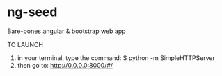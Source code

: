 ng-seed
=======

Bare-bones angular &amp; bootstrap web app


TO LAUNCH
1) in your terminal, type the command:
  $ python -m SimpleHTTPServer
2) then go to:
  http://0.0.0.0:8000/#/
